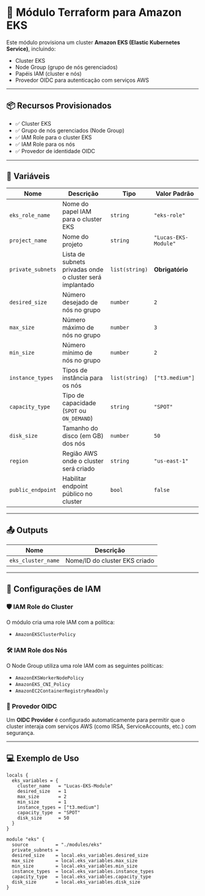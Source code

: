 # 🚀 Módulo Terraform para Amazon EKS

Este módulo provisiona um cluster **Amazon EKS (Elastic Kubernetes Service)**, incluindo:

- Cluster EKS
- Node Group (grupo de nós gerenciados)
- Papéis IAM (cluster e nós)
- Provedor OIDC para autenticação com serviços AWS

---

## 📦 Recursos Provisionados

- ✅ Cluster EKS
- ✅ Grupo de nós gerenciados (Node Group)
- ✅ IAM Role para o cluster EKS
- ✅ IAM Role para os nós
- ✅ Provedor de identidade OIDC

---

## 🔧 Variáveis

| Nome              | Descrição                                                        | Tipo          | Valor Padrão        |
|-------------------|------------------------------------------------------------------|---------------|---------------------|
| `eks_role_name`   | Nome do papel IAM para o cluster EKS                             | `string`      | `"eks-role"`        |
| `project_name`    | Nome do projeto                                                  | `string`      | `"Lucas-EKS-Module"`|
| `private_subnets` | Lista de subnets privadas onde o cluster será implantado         | `list(string)`| **Obrigatório**     |
| `desired_size`    | Número desejado de nós no grupo                                  | `number`      | `2`                 |
| `max_size`        | Número máximo de nós no grupo                                    | `number`      | `3`                 |
| `min_size`        | Número mínimo de nós no grupo                                    | `number`      | `2`                 |
| `instance_types`  | Tipos de instância para os nós                                   | `list(string)`| `["t3.medium"]`     |
| `capacity_type`   | Tipo de capacidade (`SPOT` ou `ON_DEMAND`)                       | `string`      | `"SPOT"`            |
| `disk_size`       | Tamanho do disco (em GB) dos nós                                 | `number`      | `50`                |
| `region`          | Região AWS onde o cluster será criado                            | `string`      | `"us-east-1"`       |
| `public_endpoint` | Habilitar endpoint público no cluster                            | `bool`        | `false`             |

---

## 📤 Outputs

| Nome               | Descrição                                |
|--------------------|-------------------------------------------|
| `eks_cluster_name` | Nome/ID do cluster EKS criado             |

---

## 🔐 Configurações de IAM

### 🛡 IAM Role do Cluster

O módulo cria uma role IAM com a política:

- `AmazonEKSClusterPolicy`

### 🛠 IAM Role dos Nós

O Node Group utiliza uma role IAM com as seguintes políticas:

- `AmazonEKSWorkerNodePolicy`
- `AmazonEKS_CNI_Policy`
- `AmazonEC2ContainerRegistryReadOnly`

### 🔗 Provedor OIDC

Um **OIDC Provider** é configurado automaticamente para permitir que o cluster interaja com serviços AWS (como IRSA, ServiceAccounts, etc.) com segurança.

---

## 💻 Exemplo de Uso

```hcl
locals {
  eks_variables = {
    cluster_name   = "Lucas-EKS-Module"
    desired_size   = 1
    max_size       = 2
    min_size       = 1
    instance_types = ["t3.medium"]
    capacity_type  = "SPOT"
    disk_size      = 50
  }
}

module "eks" {
  source          = "./modules/eks"
  private_subnets = 
  desired_size    = local.eks_variables.desired_size
  max_size        = local.eks_variables.max_size
  min_size        = local.eks_variables.min_size
  instance_types  = local.eks_variables.instance_types
  capacity_type   = local.eks_variables.capacity_type
  disk_size       = local.eks_variables.disk_size
}
```